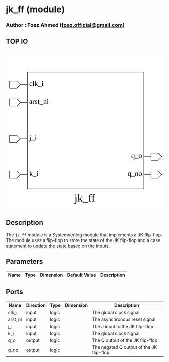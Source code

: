 # jk_ff (module)

### Author : Foez Ahmed (foez.official@gmail.com)

## TOP IO
<img src="./jk_ff_top.svg">

## Description

The `jk_ff` module is a SystemVerilog module that implements a JK flip-flop. The module uses a
flip-flop to store the state of the JK flip-flop and a case statement to update the state based on
the inputs.

## Parameters
|Name|Type|Dimension|Default Value|Description|
|-|-|-|-|-|

## Ports
|Name|Direction|Type|Dimension|Description|
|-|-|-|-|-|
|clk_i|input|logic||The global clock signal|
|arst_ni|input|logic||The asynchronous reset signal|
|j_i|input|logic||The J input to the JK flip-flop|
|k_i|input|logic||The global clock signal|
|q_o|output|logic||The Q output of the JK flip-flop|
|q_no|output|logic||The negated Q output of the JK flip-flop|
